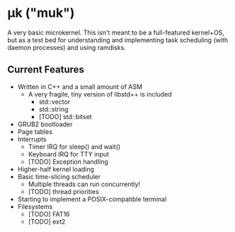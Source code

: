 # &mu;k ("muk")

A very basic microkernel. This isn't meant to be a full-featured kernel+OS, but as a test bed for understanding and implementing task scheduling (with daemon processes) and using ramdisks.

## Current Features
* Written in C++ and a small amount of ASM
    * A very fragile, tiny version of libstd++ is included
		* std::vector
		* std::string
		* [TODO] std::bitset
* GRUB2 bootloader
* Page tables
* Interrupts
    * Timer IRQ for sleep() and wait()
	* Keyboard IRQ for TTY input
	* [TODO] Exception handling
* Higher-half kernel loading
* Basic time-slicing scheduler
    * Multiple threads can run concurrently!
	* [TODO] thread priorities
* Starting to implement a POSIX-compatible terminal
* Filesystems
    * [TODO] FAT16
	* [TODO] ext2
